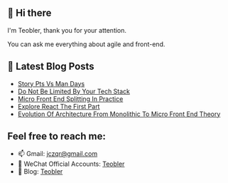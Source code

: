 ## 👋 Hi there

I'm Teobler, thank you for your attention.

You can ask me everything about agile and front-end.

## 📕 Latest Blog Posts
<!-- BLOG-POST-LIST:START -->
- [Story Pts Vs Man Days](https://teobler.com/posts/20211208-story-pts-vs-man-days)
- [Do Not Be Limited By Your Tech Stack](https://teobler.com/posts/20211119-do-not-be-limited-by-your-tech-stack)
- [Micro Front End Splitting In Practice](https://teobler.com/posts/20210913-micro-front-end-splitting-in-practice)
- [Explore React The First Part](https://teobler.com/posts/20210707-explore-react-18-the-first-part)
- [Evolution Of Architecture From Monolithic To Micro Front End Theory](https://teobler.com/posts/20210422-evolution-of-architecture-from-monolithic-to-micro-front-end-theory)
<!-- BLOG-POST-LIST:END -->

## Feel free to reach me:

- 📫 Gmail: jczqr@gmail.com
- 💬 WeChat Official Accounts: [Teobler](https://teobler.com/shanyuan.jpeg)
- 🔭 Blog: [Teobler](https://teobler.com)
